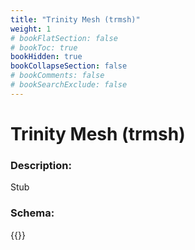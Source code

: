 ```yaml
---
title: "Trinity Mesh (trmsh)"
weight: 1
# bookFlatSection: false
# bookToc: true
bookHidden: true
bookCollapseSection: false
# bookComments: false
# bookSearchExclude: false
---
```

# Trinity Mesh (trmsh)

### Description:

Stub

### Schema:

{{<github repo="pkZukan/PokeDocs" file="/LA/Flatbuffers/Model/trmsh.fbs" lang="ts">}}